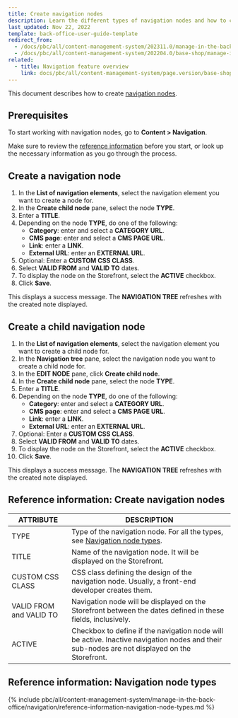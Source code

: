 ```yaml
---
title: Create navigation nodes
description: Learn the different types of navigation nodes and how to create navigation nodes in the Spryker Cloud Commerce OS Back Office.
last_updated: Nov 22, 2022
template: back-office-user-guide-template
redirect_from:
  - /docs/pbc/all/content-management-system/202311.0/manage-in-the-back-office/navigation/create-navigation-nodes.html
  - /docs/pbc/all/content-management-system/202204.0/base-shop/manage-in-the-back-office/navigation/create-navigation-nodes.html
related:
  - title: Navigation feature overview
    link: docs/pbc/all/content-management-system/page.version/base-shop/navigation-feature-overview.html
---
```


This document describes how to create [navigation nodes](/docs/pbc/all/content-management-system/{{page.version}}/base-shop/navigation-feature-overview.html#navigation-node).

## Prerequisites

To start working with navigation nodes, go to **Content&nbsp;<span aria-label="and then">></span> Navigation**.

Make sure to review the [reference information](#reference-information-create-navigation-nodes) before you start, or look up the necessary information as you go through the process.

## Create a navigation node

1. In the **List of navigation elements**, select the navigation element you want to create a node for.
2. In the **Create child node** pane, select the node **TYPE**.
3. Enter a **TITLE**.
4. Depending on the node **TYPE**, do one of the following:
    - **Category**: enter and select a **CATEGORY URL**.
    - **CMS page**: enter and select a **CMS PAGE URL**.
    - **Link**: enter a **LINK**.
    - **External URL**: enter an **EXTERNAL URL**.
5. Optional: Enter a **CUSTOM CSS CLASS**.
6. Select **VALID FROM** and **VALID TO** dates.
7. To display the node on the Storefront, select the **ACTIVE** checkbox.
8. Click **Save**.

This displays a success message. The **NAVIGATION TREE** refreshes with the created note displayed.

## Create a child navigation node

1. In the **List of navigation elements**, select the navigation element you want to create a child node for.
2. In the **Navigation tree** pane, select the navigation node you want to create a child node for.
3. In the **EDIT NODE** pane, click **Create child node**.
4. In the **Create child node** pane, select the node **TYPE**.
5. Enter a **TITLE**.
6. Depending on the node **TYPE**, do one of the following:
    - **Category**: enter and select a **CATEGORY URL**.
    - **CMS page**: enter and select a **CMS PAGE URL**.
    - **Link**: enter a **LINK**.
    - **External URL**: enter an **EXTERNAL URL**.
7. Optional: Enter a **CUSTOM CSS CLASS**.
8. Select **VALID FROM** and **VALID TO** dates.
9. To display the node on the Storefront, select the **ACTIVE** checkbox.
10. Click **Save**.

This displays a success message. The **NAVIGATION TREE** refreshes with the created note displayed.


## Reference information: Create navigation nodes

| ATTRIBUTE | DESCRIPTION |
| --- | --- |
| TYPE | Type of the navigation node. For all the types, see [Navigation node types](#reference-information-navigation-node-types). |
| TITLE | Name of the navigation node. It will be displayed on the Storefront. |
| CUSTOM CSS CLASS | CSS class defining the design of the navigation node. Usually, a front-end developer creates them. |
| VALID FROM and VALID TO | Navigation node will be displayed on the Storefront between the dates defined in these fields, inclusively. |
| ACTIVE | Checkbox to define if the navigation node will be active. Inactive navigation nodes and their sub-nodes are not displayed on the Storefront.  |

## Reference information: Navigation node types

{% include pbc/all/content-management-system/manage-in-the-back-office/navigation/reference-information-navigation-node-types.md %} <!-- To edit, see /_includes/pbc/all/content-management-system/manage-in-the-back-office/navigation/reference-information-navigation-node-types.md -->
